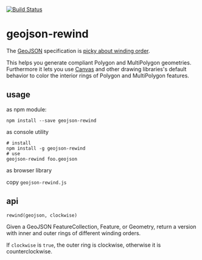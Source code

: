 [![Build Status](https://travis-ci.org/mapbox/geojson-rewind.png)](https://travis-ci.org/mapbox/geojson-rewind)

# geojson-rewind

The [GeoJSON](https://tools.ietf.org/html/rfc7946) specification is [picky about winding order](https://tools.ietf.org/html/rfc7946#section-3.1.6).

This helps you generate compliant Polygon and MultiPolygon geometries. Furthermore it lets you use [Canvas](http://www.bit-101.com/blog/?p=3702) and other drawing libraries's default behavior to color the interior rings of Polygon and MultiPolygon features.

## usage

as npm module:

    npm install --save geojson-rewind

as console utility

    # install
    npm install -g geojson-rewind
    # use
    geojson-rewind foo.geojson

as browser library

copy `geojson-rewind.js`

## api

`rewind(geojson, clockwise)`

Given a GeoJSON FeatureCollection, Feature, or Geometry, return a version
with inner and outer rings of different winding orders.

If `clockwise` is `true`, the outer ring is clockwise, otherwise
it is counterclockwise.

